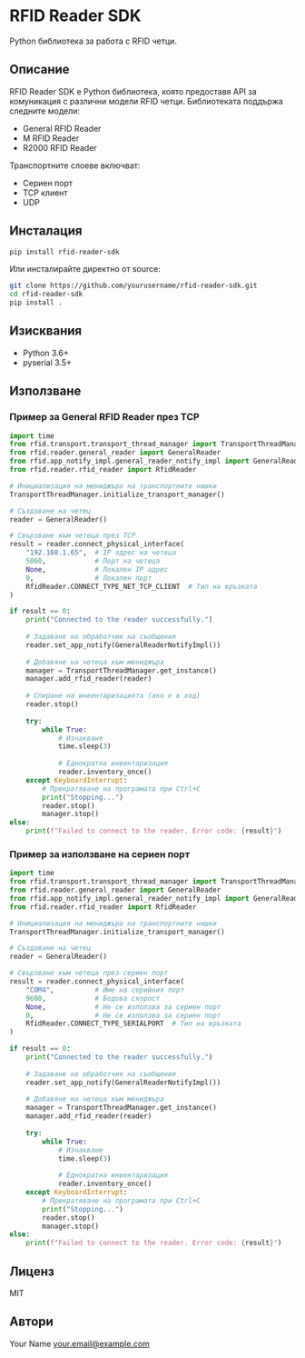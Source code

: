 # RFID Reader SDK

Python библиотека за работа с RFID четци.

## Описание

RFID Reader SDK е Python библиотека, която предоставя API за комуникация с различни модели RFID четци. Библиотеката поддържа следните модели:

- General RFID Reader
- M RFID Reader
- R2000 RFID Reader

Транспортните слоеве включват:
- Сериен порт
- TCP клиент
- UDP

## Инсталация

```bash
pip install rfid-reader-sdk
```

Или инсталирайте директно от source:

```bash
git clone https://github.com/yourusername/rfid-reader-sdk.git
cd rfid-reader-sdk
pip install .
```

## Изисквания

- Python 3.6+
- pyserial 3.5+

## Използване

### Пример за General RFID Reader през TCP

```python
import time
from rfid.transport.transport_thread_manager import TransportThreadManager
from rfid.reader.general_reader import GeneralReader
from rfid.app_notify_impl.general_reader_notify_impl import GeneralReaderNotifyImpl
from rfid.reader.rfid_reader import RfidReader

# Инициализация на мениджъра на транспортните нишки
TransportThreadManager.initialize_transport_manager()

# Създаване на четец
reader = GeneralReader()

# Свързване към четеца през TCP
result = reader.connect_physical_interface(
    "192.168.1.65",  # IP адрес на четеца
    5060,            # Порт на четеца
    None,            # Локален IP адрес
    0,               # Локален порт
    RfidReader.CONNECT_TYPE_NET_TCP_CLIENT  # Тип на връзката
)

if result == 0:
    print("Connected to the reader successfully.")
    
    # Задаване на обработчик на съобщения
    reader.set_app_notify(GeneralReaderNotifyImpl())
    
    # Добавяне на четеца към мениджъра
    manager = TransportThreadManager.get_instance()
    manager.add_rfid_reader(reader)
    
    # Спиране на инвентаризацията (ако е в ход)
    reader.stop()
    
    try:
        while True:
            # Изчакване
            time.sleep(3)
            
            # Еднократна инвентаризация
            reader.inventory_once()
    except KeyboardInterrupt:
        # Прекратяване на програмата при Ctrl+C
        print("Stopping...")
        reader.stop()
        manager.stop()
else:
    print(f"Failed to connect to the reader. Error code: {result}")
```

### Пример за използване на сериен порт

```python
import time
from rfid.transport.transport_thread_manager import TransportThreadManager
from rfid.reader.general_reader import GeneralReader
from rfid.app_notify_impl.general_reader_notify_impl import GeneralReaderNotifyImpl
from rfid.reader.rfid_reader import RfidReader

# Инициализация на мениджъра на транспортните нишки
TransportThreadManager.initialize_transport_manager()

# Създаване на четец
reader = GeneralReader()

# Свързване към четеца през сериен порт
result = reader.connect_physical_interface(
    "COM4",          # Име на серийния порт
    9600,            # Бодова скорост
    None,            # Не се използва за сериен порт
    0,               # Не се използва за сериен порт
    RfidReader.CONNECT_TYPE_SERIALPORT  # Тип на връзката
)

if result == 0:
    print("Connected to the reader successfully.")
    
    # Задаване на обработчик на съобщения
    reader.set_app_notify(GeneralReaderNotifyImpl())
    
    # Добавяне на четеца към мениджъра
    manager = TransportThreadManager.get_instance()
    manager.add_rfid_reader(reader)
    
    try:
        while True:
            # Изчакване
            time.sleep(3)
            
            # Еднократна инвентаризация
            reader.inventory_once()
    except KeyboardInterrupt:
        # Прекратяване на програмата при Ctrl+C
        print("Stopping...")
        reader.stop()
        manager.stop()
else:
    print(f"Failed to connect to the reader. Error code: {result}")
```

## Лиценз

MIT

## Автори

Your Name <your.email@example.com>
